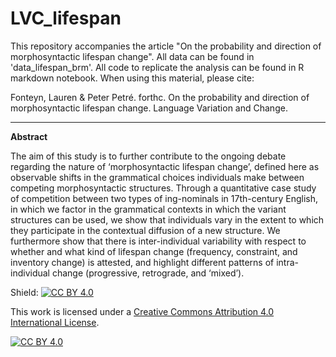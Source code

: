 # LVC_lifespan
This repository accompanies the article "On the probability and direction of morphosyntactic lifespan change". All data can be found in 'data_lifespan_brm'. All code to replicate the analysis can be found in R markdown notebook. When using this material, please cite:

Fonteyn, Lauren & Peter Petré. forthc. On the probability and direction of morphosyntactic lifespan change. Language Variation and Change.

---

**Abstract**

The aim of this study is to further contribute to the ongoing debate regarding the nature of ‘morphosyntactic lifespan change’, defined here as observable shifts in the grammatical choices individuals make between competing morphosyntactic structures. Through a quantitative case study of competition between two types of ing-nominals in 17th-century English, in which we factor in the grammatical contexts in which the variant structures can be used, we show that individuals vary in the extent to which they participate in the contextual diffusion of a new structure. We furthermore show that there is inter-individual variability with respect to whether and what kind of lifespan change (frequency, constraint, and inventory change) is attested, and highlight different patterns of intra-individual change (progressive, retrograde, and ‘mixed’).

Shield: [![CC BY 4.0][cc-by-shield]][cc-by]

This work is licensed under a
[Creative Commons Attribution 4.0 International License][cc-by].

[![CC BY 4.0][cc-by-image]][cc-by]

[cc-by]: http://creativecommons.org/licenses/by/4.0/
[cc-by-image]: https://i.creativecommons.org/l/by/4.0/88x31.png
[cc-by-shield]: https://img.shields.io/badge/License-CC%20BY%204.0-lightgrey.svg
